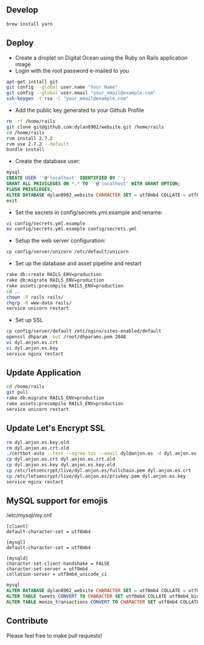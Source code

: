 ## Develop

``` bash
brew install yarn
```


## Deploy

- Create a droplet on Digital Ocean using the Ruby on Rails application image
- Login with the root password e-mailed to you

``` bash
apt-get install git
git config --global user.name "Your Name"
git config --global user.email "your_email@example.com"
ssh-keygen -t rsa -C "your_email@example.com"
```

- Add the public key generated to your Github Profile

``` bash
rm -rf /home/rails
git clone git@github.com:dylan8902/website.git /home/rails
cd /home/rails
rvm install 2.7.2
rvm use 2.7.2 --default
bundle install
```

- Create the database user:

``` sql
mysql
CREATE USER ''@'localhost' IDENTIFIED BY '';
GRANT ALL PRIVILEGES ON *.* TO ''@'localhost' WITH GRANT OPTION;
FLUSH PRIVILEGES;
ALTER DATABASE dylan8902_website CHARACTER SET = utf8mb4 COLLATE = utf8mb4_general_ci;
exit
```
- Set the secrets in config/secrets.yml.example and rename:

``` bash
vi config/secrets.yml.example
mv config/secrets.yml.example config/secrets.yml
```

- Setup the web server configuration:

``` bash
cp config/server/unicorn /etc/default/unicorn
```

- Set up the database and asset pipeline and restart

``` bash
rake db:create RAILS_ENV=production
rake db:migrate RAILS_ENV=production
rake assets:precompile RAILS_ENV=production
cd ..
chown -R rails rails/
chgrp -R www-data rails/
service unicorn restart
```

- Set up SSL

``` bash
cp config/server/default /etc/nginx/sites-enabled/default
openssl dhparam -out /root/dhparams.pem 2048
vi dyl.anjon.es.crt
vi dyl.anjon.es.key
service nginx restart
```


## Update Application

``` bash
cd /home/rails
git pull
rake db:migrate RAILS_ENV=production
rake assets:precompile RAILS_ENV=production
service unicorn restart
```


## Update Let's Encrypt SSL

``` bash
rm dyl.anjon.es.key.old
rm dyl.anjon.es.crt.old
./certbot-auto --text --agree-tos --email dyl@anjon.es -d dyl.anjon.es --manual --preferred-challenges dns --expand --renew-by-default  --manual-public-ip-logging-ok certonly
cp dyl.anjon.es.crt dyl.anjon.es.crt.old
cp dyl.anjon.es.key dyl.anjon.es.key.old
cp /etc/letsencrypt/live/dyl.anjon.es/fullchain.pem dyl.anjon.es.crt
cp /etc/letsencrypt/live/dyl.anjon.es/privkey.pem dyl.anjon.es.key
service nginx restart
```


## MySQL support for emojis

/etc/mysql/my.cnf
```
[client]
default-character-set = utf8mb4

[mysql]
default-character-set = utf8mb4

[mysqld]
character-set-client-handshake = FALSE
character-set-server = utf8mb4
collation-server = utf8mb4_unicode_ci
```

``` sql
mysql
ALTER DATABASE dylan8902_website CHARACTER SET = utf8mb4 COLLATE = utf8mb4_general_ci;
ALTER TABLE tweets CONVERT TO CHARACTER SET utf8mb4 COLLATE utf8mb4_bin;
ALTER TABLE monzo_transactions CONVERT TO CHARACTER SET utf8mb4 COLLATE utf8mb4_bin;
```


## Contribute

Please feel free to make pull requests!

